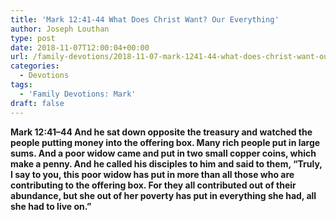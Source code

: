 ```yaml
---
title: 'Mark 12:41-44 What Does Christ Want? Our Everything'
author: Joseph Louthan
type: post
date: 2018-11-07T12:00:04+00:00
url: /family-devotions/2018-11-07-mark-1241-44-what-does-christ-want-our-e.md/
categories:
  - Devotions
tags:
  - 'Family Devotions: Mark'
draft: false
---
```

**Mark 12:41–44 And he sat down opposite the treasury and watched the people putting money into the offering box. Many rich people put in large sums. And a poor widow came and put in two small copper coins, which make a penny. And he called his disciples to him and said to them, “Truly, I say to you, this poor widow has put in more than all those who are contributing to the offering box. For they all contributed out of their abundance, but she out of her poverty has put in everything she had, all she had to live on.”**
